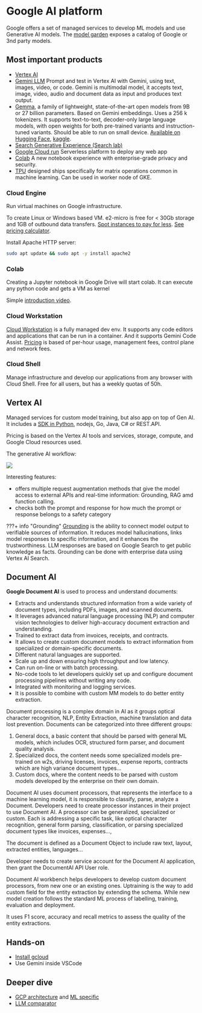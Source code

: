 # Google AI platform

Google offers a set of managed services to develop ML models and use Generative AI models. The [model garden](https://cloud.google.com/model-garden) exposes a catalog of Google or 3nd party models.

## Most important products

* [Vertex AI](https://cloud.google.com/vertex-ai?hl=en)
* [Gemini LLM]() Prompt and test in Vertex AI with Gemini, using text, images, video, or code. Gemini is multimodal model, it accepts text, image, video, audio and document data as input and produces text output.
* [Gemma](https://blog.google/technology/developers/google-gemma-2/), a family of lightweight, state-of-the-art open models from 9B or 27 billion parameters. Based on Gemini embeddings. Uses a 256 k tokenizers. It supports  text-to-text, decoder-only large language models, with open weights for both pre-trained variants and instruction-tuned variants. Should be able to run on small device. [Available on Hugging Face](https://huggingface.co/google/gemma-2-9b), [kaggle](https://www.kaggle.com/models/google/gemma).
* [Search Generative Experience (Search lab)](https://search.google/ways-to-search/search-labs/)
* [Google Cloud run]() Serverless platform to deploy any web app
* [Colab](https://colab.research.google.com/) A new notebook experience with enterprise-grade privacy and security.
* [TPU](https://cloud.google.com/tpu?hl=en) designed ships specifically for matrix operations common in machine learning. Can be used in worker node of GKE.

### Cloud Engine

Run virtual machines on Google infrastructure. 

To create Linux or Windows based VM. e2-micro is free for < 30Gb storage and 1GB of outbound data transfers. [Spot instances to pay for less](https://cloud.google.com/compute/docs/instances/spot). [See pricing calculator](https://cloud.google.com/products/calculator).

Install Apache HTTP server:

```sh
sudo apt update && sudo apt -y install apache2
```

### Colab

Creating a Jupyter notebook in Google Drive will start colab. It can execute any python code and gets a VM as kernel

Simple [introduction video](). 


### Cloud Workstation

[Cloud Workstation](https://cloud.google.com/workstations) is a fully managed dev env. It supports any code editors and applications that can be run in a container. And it supports Gemini Code Assist. [Pricing](https://cloud.google.com/workstations/pricing) is based of per-hour usage, management fees, control plane and network fees.

### Cloud Shell

Manage infrastructure and develop our applications from any browser with Cloud Shell. Free for all users, but has a weekly quotas of 50h.


## Vertex AI

Managed services for custom model training, but also app on top of Gen AI. It includes a [SDK in Python](https://cloud.google.com/vertex-ai/generative-ai/docs/start/quickstarts/quickstart-multimodal), nodejs, Go, Java, C# or REST.API.

Pricing is based on the Vertex AI tools and services, storage, compute, and Google Cloud resources used.

The generative AI workflow:

![](https://cloud.google.com/static/vertex-ai/generative-ai/docs/images/generative-ai-workflow.png)

Interesting features:

* offers multiple request augmentation methods that give the model access to external APIs and real-time information: Grounding, RAG amd function calling.
* checks both the prompt and response for how much the prompt or response belongs to a safety category

???+ info "Grounding"
     [Grounding](https://cloud.google.com/vertex-ai/generative-ai/docs/grounding/overview) is the ability to connect model output to verifiable sources of information. It reduces model hallucinations, links model responses to specific information, and it enhances the trustworthiness. LLM responses are based on Google Search to get public knowledge as facts. Grounding can be done with enterprise data using Vertex AI Search.

## Document AI

  **Google Document AI** is used to process and understand documents:

* Extracts and understands structured information from a wide variety of document types, including PDFs, images, and scanned documents.
* It leverages advanced natural language processing (NLP) and computer vision technologies to deliver high-accuracy document extraction and understanding. 
* Trained to extract data from invoices, receipts, and contracts.
* It allows to create custom document models to extract information from specialized or domain-specific documents.
* Different natural languages are supported.
* Scale up and down ensuring high throughput and low latency.
* Can run on-line or with batch processing.
* No-code tools to let developers quickly set up and configure document processing pipelines without writing any code.
* Integrated with monitoring and logging services.
* It is possible to combine with custom MM models to do better entity extraction.

Document processing is a complex domain in AI as it groups optical character recognition, NLP, Entity Extraction, machine translation and data lost prevention. Documents can be categorized into three different groups:

1. General docs, a basic content that should be parsed with general ML models, which includes OCR, structured form parser, and document quality analysis. 
1. Specialized docs, the content needs some specialized models pre-trained on w2s, driving licenses, invoices, expense reports, contracts which are high variance document types...
1. Custom docs, where the content needs to be parsed with custom models developed by the enterprise on their own domain. 

Document AI uses document processors, that represents the interface to a machine learning model, it is responsible to classify, parse, analyze a Document. Developers need to create processor instances in their project to use Document AI. A processor can be generalized, specialized or custom. Each is addressing a specific task, like optical character recognition, general form parsing, classification, or parsing specialized document types like invoices, expenses..., 

The document is defined as a Document Object to include raw text, layout, extracted entities, languages...

Developer needs to create service account for the Document AI application, then grant the DocumentAI API User role.

Document AI workbench helps developers to develop custom document processors, from new one or an existing ones. Uptraining is the way to add custom field for the entity extraction by extending the schema. While new model creation follows the standard ML process of labelling, training, evaluation and deployment.

It uses F1 score, accuracy and recall metrics to assess the quality of the entity extractions.

## Hands-on

* [Install gcloud](https://cloud.google.com/sdk/docs/install)
* Use Gemini inside VSCode

## Deeper dive

* [GCP architecture](https://cloud.google.com/architecture/framework) and [ML specific](https://cloud.google.com/architecture/framework/system-design/ai-ml)
* [LLM comparator](https://github.com/pair-code/llm-comparator)